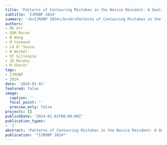 ```yaml
---
title: 'Patterns of Contouring Mistakes in the Novice Resident: A Qualitative Analysis to Guide Future Educational Efforts'
subtitle: 'IJROBP 2024'
summary: '<b>IJROBP 2024</b><br>Patterns of Contouring Mistakes in the Novice Resident: A Qualitative Analysis to Guide Future Educational Efforts'
authors:
- ME Orr
- EAM Duran
- B Wang
- M Yarmand
- LA D''Souza
- N Weibel
- EF Gillespie
- JD Murphy
- M Sherer
tags:
- IJROBP
- 2024
date: '2024-01-01'
featured: false
image:
  caption: ''
  focal_point: ''
  preview_only: false
projects: []
publishDate: '2024-01-01T00:00:00Z'
publication_types:
- '1'
abstract: 'Patterns of Contouring Mistakes in the Novice Resident: A Qualitative Analysis to Guide Future Educational Efforts'
publication: '*IJROBP 2024*'
---
```

